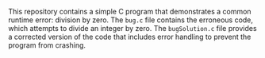 This repository contains a simple C program that demonstrates a common runtime error: division by zero. The `bug.c` file contains the erroneous code, which attempts to divide an integer by zero. The `bugSolution.c` file provides a corrected version of the code that includes error handling to prevent the program from crashing.